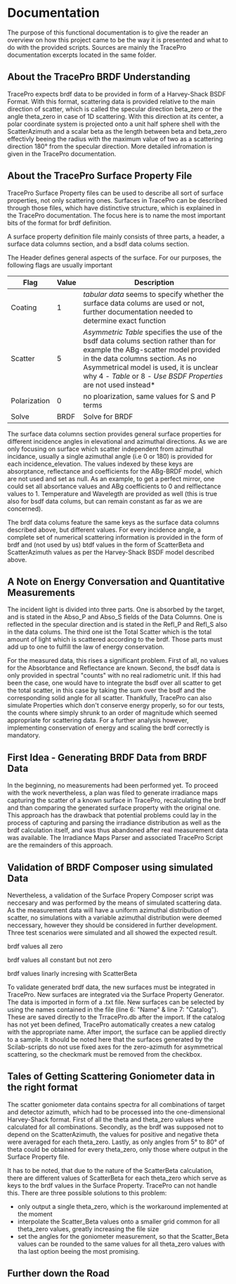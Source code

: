 # Documentation
The purpose of this functional documentation is to give the reader an overview on how this project came to be the way it is presented and what to do with the provided scripts. Sources are mainly the TracePro documentation excerpts located in the same folder.

## About the TracePro BRDF Understanding
TracePro expects brdf data to be provided in form of a Harvey-Shack BSDF Format. With this format, scattering data is provided relative to the main direction of scatter, which is called the specular direction beta_zero or the angle theta_zero in case of 1D scattering. With this direction at its center, a polar coordinate system is projected onto a unit half sphere shell with the ScatterAzimuth and a scalar beta as the length between beta and beta_zero effectivly beeing the radius with the maximum value of two as a scattering direction 180° from the specular direction. More detailed infromation is given in the TracePro documentation.

## About the TracePro Surface Property File
TracePro Surface Property files can be used to describe all sort of surface properties, not only scattering ones. Surfaces in TracePro can be described through those files, which have distinctive structure, which is explained in the TracePro documentation. The focus here is to name the most important bits of the format for brdf definition.

A surface property definition file mainly consists of three parts, a header, a surface data columns section, and a bsdf data colums section.

The Header defines general aspects of the surface. For our purposes, the following flags are usually important

Flag | Value | Description
--- | --- | ---
Coating | 1 | *tabular data* seems to specify whether the surface data colums are used or not, further documentation needed to determine exact function
Scatter | 5 | *Asymmetric Table* specifies the use of the bsdf data colums section rather than for example the ABg-scatter model provided in the data columns section. As no Asymmetrical model is used, it is unclear why 4 - *Table* or 8 - *Use BSDF Properties* are not used instead*
Polarization | 0 | no ploarization, same values for S and P terms
Solve | BRDF | Solve for BRDF

The surface data columns section provides general surface properties for different incidence angles in elevational and azimuthal directions. As we are only focusing on surface which scatter independent from azimuthal incidance, usually a single azimuthal angle (i.e 0 or 180) is provided for each incidence_elevation. The values indexed by these keys are absorptance, reflectance and coefficients for the ABg-BRDF model, which are not used and set as null. As an example, to get a perfect mirror, one could set all absortance values and ABg coefficients to 0 and relflectance values to 1. Temperature and Wavelegth are provided as well (this is true also for bsdf data colums, but can remain constant as far as we are concerned).

The brdf data colums feature the same keys as the surface data columns described above, but different values. For every incidence angle, a complete set of numerical scattering information is provided in the form of brdf and (not used by us) btdf values in the form of ScatterBeta and ScatterAzimuth values as per the Harvey-Shack BSDF model described above.

## A Note on Energy Conversation and Quantitative Measurements
The incident light is divided into three parts. One is absorbed by the target, and is stated in the Abso_P and Abso_S fields of the Data Columns.  One is reflected in the specular direction and is stated in the Refl_P and Refl_S also in the data colums. The third one ist the Total Scatter which is the total amount of light which is scattered according to the brdf. Those parts must add up to one to fulfill the law of energy conservation.

For the measured data, this rises a significant problem. First of all, no values for the Absorbtance and Reflectance are known. Second, the bsdf data is only provided in spectral "counts" with no real radiometric unit. If this had been the case, one would have to integrate the bsdf over all scatter to get the total scatter, in this case by taking the sum over the bsdf and the corresponding solid angle for all scatter. Thankfully, TracePro can also simulate Properties which don't conserve energy properly, so for our tests, the counts where simply shrunk to an order of magnitude which seemed appropriate for scattering data. For a further analysis however, implementing conservation of energy and scaling the brdf correctly is mandatory.

## First Idea - Generating BRDF Data from BRDF Data
In the beginning, no measurements had been performed yet. To proceed with the work nevertheless, a plan was filed to generate irradiance maps capturing the scatter of a known surface in TracePro, recalculating the brdf and than comparing the generated surface property with the original one. This approach has the drawback that potential problems could lay in the process of capturing and parsing the irradiance distribution as well as the brdf calculation itself, and was thus abandoned after real measurement data was available. The Irradiance Maps Parser and associated TracePro Script are the remainders of this approach.

## Validation of BRDF Composer using simulated Data
Nevertheless, a validation of the Surface Propery Composer script was neccesary and was performed by the means of simulated scattering data. As the measurement data will have a uniform azimuthal distribution of scatter, no simulations with a variable azimuthal distribution were deemed neccessary, however they should be considered in further development. Three test scenarios were simulated and all showed the expected result.

brdf values all zero

brdf values all constant but not zero

brdf values linarly incresing with ScatterBeta

To validate generated brdf data, the new surfaces must be integrated in TracePro. New surfaces are integrated via the Surface Property Generator. The data is imported in form of a .txt file. New surfaces can be selected by using the names contained in the file (line 6: "Name" & line 7: "Catalog"). These are saved directly to the TrracePro.db after the import. If the catalog has not yet been defined, TracePro automatically creates a new catalog with the appropriate name. After import, the surface can be applied directly to a sample. It should be noted here that the surfaces generated by the Scilab-scripts do not use fixed axes for the zero-azimuth for asymmetrical scattering, so the checkmark must be removed from the checkbox.


## Tales of Getting Scattering Goniometer data in the right format
The scatter goniometer data contains spectra for all combinations of target and detector azimuth, which had to be processed into the one-dimensional Harvey-Shack format. First of all the theta and theta_zero values where calculated for all combinations. Secondly, as the brdf was supposed not to depend on the ScatterAzimuth, the values for positive and negative theta were averaged for each theta_zero. Lastly, as only angles from 5° to 80° of theta could be obtained for every theta_zero, only those where output in the Surface Property file.

It has to be noted, that due to the nature of the ScatterBeta calculation, there are different values of ScatterBeta for each theta_zero which serve as keys to the brdf values in the Surface Property. TracePro can not handle this. There are three possible solutions to this problem:
* only output a single theta_zero, which is the workaround implemented at the moment
* interpolate the Scatter_Beta values onto a smaller grid common for all theta_zero values, greatly increasing the file size
* set the angles for the goniometer measurement, so that the Scatter_Beta values can be rounded to the same values for all theta_zero values
with tha last option beeing the most promising.

## Further down the Road
